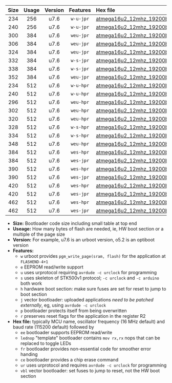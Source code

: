 |Size|Usage|Version|Features|Hex file|
|:-:|:-:|:-:|:-:|:--|
|234|256|u7.6|`w-u-jpr`|[atmega16u2_12mhz_19200bps_ur_vbl.hex](https://raw.githubusercontent.com/stefanrueger/urboot/main//atmega16u2_12mhz_19200bps_ur_vbl.hex)|
|240|256|u7.6|`w-u-jpr`|[atmega16u2_12mhz_19200bps_lednop_ur_vbl.hex](https://raw.githubusercontent.com/stefanrueger/urboot/main//atmega16u2_12mhz_19200bps_lednop_ur_vbl.hex)|
|300|384|u7.6|`weu-jpr`|[atmega16u2_12mhz_19200bps_ee_ur_vbl.hex](https://raw.githubusercontent.com/stefanrueger/urboot/main//atmega16u2_12mhz_19200bps_ee_ur_vbl.hex)|
|306|384|u7.6|`weu-jpr`|[atmega16u2_12mhz_19200bps_ee_lednop_ur_vbl.hex](https://raw.githubusercontent.com/stefanrueger/urboot/main//atmega16u2_12mhz_19200bps_ee_lednop_ur_vbl.hex)|
|324|384|u7.6|`weu-jpr`|[atmega16u2_12mhz_19200bps_ee_lednop_fr_ur_vbl.hex](https://raw.githubusercontent.com/stefanrueger/urboot/main//atmega16u2_12mhz_19200bps_ee_lednop_fr_ur_vbl.hex)|
|332|384|u7.6|`w-s-jpr`|[atmega16u2_12mhz_19200bps_vbl.hex](https://raw.githubusercontent.com/stefanrueger/urboot/main//atmega16u2_12mhz_19200bps_vbl.hex)|
|338|384|u7.6|`w-s-jpr`|[atmega16u2_12mhz_19200bps_lednop_vbl.hex](https://raw.githubusercontent.com/stefanrueger/urboot/main//atmega16u2_12mhz_19200bps_lednop_vbl.hex)|
|352|384|u7.6|`weu-jpr`|[atmega16u2_12mhz_19200bps_ee_lednop_fr_ce_ur_vbl.hex](https://raw.githubusercontent.com/stefanrueger/urboot/main//atmega16u2_12mhz_19200bps_ee_lednop_fr_ce_ur_vbl.hex)|
|234|512|u7.6|`w-u-hpr`|[atmega16u2_12mhz_19200bps_ur.hex](https://raw.githubusercontent.com/stefanrueger/urboot/main//atmega16u2_12mhz_19200bps_ur.hex)|
|240|512|u7.6|`w-u-hpr`|[atmega16u2_12mhz_19200bps_lednop_ur.hex](https://raw.githubusercontent.com/stefanrueger/urboot/main//atmega16u2_12mhz_19200bps_lednop_ur.hex)|
|296|512|u7.6|`weu-hpr`|[atmega16u2_12mhz_19200bps_ee_ur.hex](https://raw.githubusercontent.com/stefanrueger/urboot/main//atmega16u2_12mhz_19200bps_ee_ur.hex)|
|302|512|u7.6|`weu-hpr`|[atmega16u2_12mhz_19200bps_ee_lednop_ur.hex](https://raw.githubusercontent.com/stefanrueger/urboot/main//atmega16u2_12mhz_19200bps_ee_lednop_ur.hex)|
|320|512|u7.6|`weu-hpr`|[atmega16u2_12mhz_19200bps_ee_lednop_fr_ur.hex](https://raw.githubusercontent.com/stefanrueger/urboot/main//atmega16u2_12mhz_19200bps_ee_lednop_fr_ur.hex)|
|328|512|u7.6|`w-s-hpr`|[atmega16u2_12mhz_19200bps.hex](https://raw.githubusercontent.com/stefanrueger/urboot/main//atmega16u2_12mhz_19200bps.hex)|
|334|512|u7.6|`w-s-hpr`|[atmega16u2_12mhz_19200bps_lednop.hex](https://raw.githubusercontent.com/stefanrueger/urboot/main//atmega16u2_12mhz_19200bps_lednop.hex)|
|348|512|u7.6|`weu-hpr`|[atmega16u2_12mhz_19200bps_ee_lednop_fr_ce_ur.hex](https://raw.githubusercontent.com/stefanrueger/urboot/main//atmega16u2_12mhz_19200bps_ee_lednop_fr_ce_ur.hex)|
|384|512|u7.6|`wes-hpr`|[atmega16u2_12mhz_19200bps_ee.hex](https://raw.githubusercontent.com/stefanrueger/urboot/main//atmega16u2_12mhz_19200bps_ee.hex)|
|384|512|u7.6|`wes-jpr`|[atmega16u2_12mhz_19200bps_ee_vbl.hex](https://raw.githubusercontent.com/stefanrueger/urboot/main//atmega16u2_12mhz_19200bps_ee_vbl.hex)|
|390|512|u7.6|`wes-hpr`|[atmega16u2_12mhz_19200bps_ee_lednop.hex](https://raw.githubusercontent.com/stefanrueger/urboot/main//atmega16u2_12mhz_19200bps_ee_lednop.hex)|
|390|512|u7.6|`wes-jpr`|[atmega16u2_12mhz_19200bps_ee_lednop_vbl.hex](https://raw.githubusercontent.com/stefanrueger/urboot/main//atmega16u2_12mhz_19200bps_ee_lednop_vbl.hex)|
|420|512|u7.6|`wes-hpr`|[atmega16u2_12mhz_19200bps_ee_lednop_fr.hex](https://raw.githubusercontent.com/stefanrueger/urboot/main//atmega16u2_12mhz_19200bps_ee_lednop_fr.hex)|
|420|512|u7.6|`wes-jpr`|[atmega16u2_12mhz_19200bps_ee_lednop_fr_vbl.hex](https://raw.githubusercontent.com/stefanrueger/urboot/main//atmega16u2_12mhz_19200bps_ee_lednop_fr_vbl.hex)|
|462|512|u7.6|`wes-hpr`|[atmega16u2_12mhz_19200bps_ee_lednop_fr_ce.hex](https://raw.githubusercontent.com/stefanrueger/urboot/main//atmega16u2_12mhz_19200bps_ee_lednop_fr_ce.hex)|
|462|512|u7.6|`wes-jpr`|[atmega16u2_12mhz_19200bps_ee_lednop_fr_ce_vbl.hex](https://raw.githubusercontent.com/stefanrueger/urboot/main//atmega16u2_12mhz_19200bps_ee_lednop_fr_ce_vbl.hex)|

- **Size:** Bootloader code size including small table at top end
- **Useage:** How many bytes of flash are needed, ie, HW boot section or a multiple of the page size
- **Version:** For example, u7.6 is an urboot version, o5.2 is an optiboot version
- **Features:**
  + `w` urboot provides `pgm_write_page(sram, flash)` for the application at `FLASHEND-4+1`
  + `e` EEPROM read/write support
  + `u` uses urprotocol requiring `avrdude -c urclock` for programming
  + `s` uses skeleton of STK500v1 protocol; `-c urclock` and `-c arduino` both work
  + `h` hardware boot section: make sure fuses are set for reset to jump to boot section
  + `j` vector bootloader: uploaded applications *need to be patched externally*, eg, using `avrdude -c urclock`
  + `p` bootloader protects itself from being overwritten
  + `r` preserves reset flags for the application in the register R2
- **Hex file:** typically MCU name, oscillator frequency (16 MHz default) and baud rate (115200 default) followed by
  + `ee` bootloader supports EEPROM read/write
  + `lednop` "template" bootloader contains `mov rx,rx` nops that can be replaced to toggle LEDs
  + `fr` bootloader provides non-essential code for smoother error handing
  + `ce` bootloader provides a chip erase command
  + `ur` uses urprotocol and requires `avrdude -c urclock` for programming
  + `vbl` vector bootloader: set fuses to jump to reset, not the HW boot section
